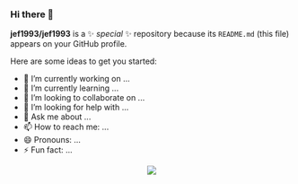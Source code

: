 ### Hi there 👋

**jef1993/jef1993** is a ✨ _special_ ✨ repository because its `README.md` (this file) appears on your GitHub profile.

Here are some ideas to get you started:

- 🔭 I’m currently working on ...
- 🌱 I’m currently learning ...
- 👯 I’m looking to collaborate on ...
- 🤔 I’m looking for help with ...
- 💬 Ask me about ...
- 📫 How to reach me: ...
- 😄 Pronouns: ...
- ⚡ Fun fact: ...


<div align='center' height='200'>
<img src='https://github-readme-stats.vercel.app/api?username=jef1993&theme=swift&show_icons=true'>
<img src='https://github-readme-stats.vercel.app/api/top-langs/?username=jef1993&langs_count=3&theme=swift&line-height=25>
</div>

